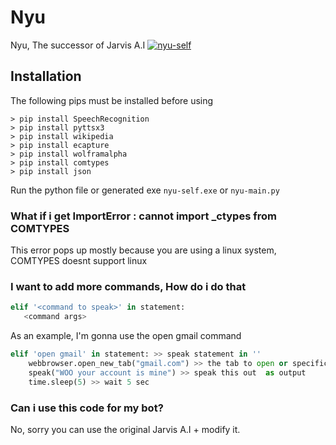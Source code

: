 # Nyu 

Nyu, The successor of Jarvis A.I  [![nyu-self](https://github.com/Noqturnally/nyu-self/tree/main/.github/workflows/badge.svg)](https://github.com/Noqturnally/nyu-self/actions)

## Installation 

The following pips must be installed before using

```
> pip install SpeechRecognition
> pip install pyttsx3
> pip install wikipedia
> pip install ecapture
> pip install wolframalpha
> pip install comtypes
> pip install json 

```
Run the python file or generated exe `nyu-self.exe` or `nyu-main.py`
 
### What if i get ImportError : cannot import _ctypes from COMTYPES

This error pops up mostly because you are using a linux system, COMTYPES doesnt support linux

### I want to add more commands, How do i do that

```python
elif '<command to speak>' in statement:
   <command args>
```

As an example, I'm gonna use the open gmail command

```python
elif 'open gmail' in statement: >> speak statement in ''
    webbrowser.open_new_tab("gmail.com") >> the tab to open or specific commands
    speak("WOO your account is mine") >> speak this out  as output
    time.sleep(5) >> wait 5 sec
```

### Can i use this code for my bot? 

 No, sorry you can use the original Jarvis A.I + modify it.

